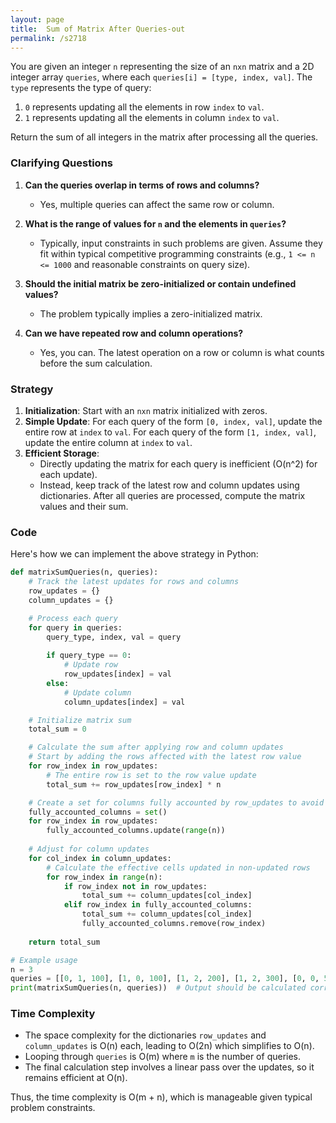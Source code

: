 ```yaml
---
layout: page
title:  Sum of Matrix After Queries-out
permalink: /s2718
---
```


You are given an integer `n` representing the size of an `nxn` matrix and a 2D integer array `queries`, where each `queries[i] = [type, index, val]`. The `type` represents the type of query:

1. `0` represents updating all the elements in row `index` to `val`.
2. `1` represents updating all the elements in column `index` to `val`.

Return the sum of all integers in the matrix after processing all the queries.

### Clarifying Questions

1. **Can the queries overlap in terms of rows and columns?**
   - Yes, multiple queries can affect the same row or column.

2. **What is the range of values for `n` and the elements in `queries`?**
   - Typically, input constraints in such problems are given. Assume they fit within typical competitive programming constraints (e.g., `1 <= n <= 1000` and reasonable constraints on query size).

3. **Should the initial matrix be zero-initialized or contain undefined values?**
   - The problem typically implies a zero-initialized matrix.

4. **Can we have repeated row and column operations?**
   - Yes, you can. The latest operation on a row or column is what counts before the sum calculation.

### Strategy

1. **Initialization**: Start with an `nxn` matrix initialized with zeros.
2. **Simple Update**: For each query of the form `[0, index, val]`, update the entire row at `index` to `val`. For each query of the form `[1, index, val]`, update the entire column at `index` to `val`.
3. **Efficient Storage**:
   - Directly updating the matrix for each query is inefficient (O(n^2) for each update).
   - Instead, keep track of the latest row and column updates using dictionaries. After all queries are processed, compute the matrix values and their sum.
   
### Code

Here's how we can implement the above strategy in Python:

```python
def matrixSumQueries(n, queries):
    # Track the latest updates for rows and columns
    row_updates = {}
    column_updates = {}

    # Process each query
    for query in queries:
        query_type, index, val = query
        
        if query_type == 0:
            # Update row
            row_updates[index] = val
        else:
            # Update column
            column_updates[index] = val

    # Initialize matrix sum
    total_sum = 0

    # Calculate the sum after applying row and column updates
    # Start by adding the rows affected with the latest row value
    for row_index in row_updates:
        # The entire row is set to the row value update
        total_sum += row_updates[row_index] * n

    # Create a set for columns fully accounted by row_updates to avoid double counting
    fully_accounted_columns = set()
    for row_index in row_updates:
        fully_accounted_columns.update(range(n))
    
    # Adjust for column updates
    for col_index in column_updates:
        # Calculate the effective cells updated in non-updated rows
        for row_index in range(n):
            if row_index not in row_updates:
                total_sum += column_updates[col_index]
            elif row_index in fully_accounted_columns:
                total_sum += column_updates[col_index]
                fully_accounted_columns.remove(row_index)
    
    return total_sum

# Example usage
n = 3
queries = [[0, 1, 100], [1, 0, 100], [1, 2, 200], [1, 2, 300], [0, 0, 50]]
print(matrixSumQueries(n, queries))  # Output should be calculated correctly
```

### Time Complexity

- The space complexity for the dictionaries `row_updates` and `column_updates` is O(n) each, leading to O(2n) which simplifies to O(n).
- Looping through `queries` is O(m) where `m` is the number of queries.
- The final calculation step involves a linear pass over the updates, so it remains efficient at O(n).

Thus, the time complexity is O(m + n), which is manageable given typical problem constraints.